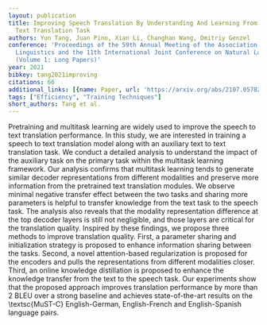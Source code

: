 ```yaml
---
layout: publication
title: Improving Speech Translation By Understanding And Learning From The Auxiliary
  Text Translation Task
authors: Yun Tang, Juan Pino, Xian Li, Changhan Wang, Dmitriy Genzel
conference: 'Proceedings of the 59th Annual Meeting of the Association for Computational
  Linguistics and the 11th International Joint Conference on Natural Language Processing
  (Volume 1: Long Papers)'
year: 2021
bibkey: tang2021improving
citations: 66
additional_links: [{name: Paper, url: 'https://arxiv.org/abs/2107.05782'}]
tags: ["Efficiency", "Training Techniques"]
short_authors: Tang et al.
---
```

Pretraining and multitask learning are widely used to improve the speech to
text translation performance. In this study, we are interested in training a
speech to text translation model along with an auxiliary text to text
translation task. We conduct a detailed analysis to understand the impact of
the auxiliary task on the primary task within the multitask learning framework.
Our analysis confirms that multitask learning tends to generate similar decoder
representations from different modalities and preserve more information from
the pretrained text translation modules. We observe minimal negative transfer
effect between the two tasks and sharing more parameters is helpful to transfer
knowledge from the text task to the speech task. The analysis also reveals that
the modality representation difference at the top decoder layers is still not
negligible, and those layers are critical for the translation quality. Inspired
by these findings, we propose three methods to improve translation quality.
First, a parameter sharing and initialization strategy is proposed to enhance
information sharing between the tasks. Second, a novel attention-based
regularization is proposed for the encoders and pulls the representations from
different modalities closer. Third, an online knowledge distillation is
proposed to enhance the knowledge transfer from the text to the speech task.
Our experiments show that the proposed approach improves translation
performance by more than 2 BLEU over a strong baseline and achieves
state-of-the-art results on the \textsc\{MuST-C\} English-German, English-French
and English-Spanish language pairs.